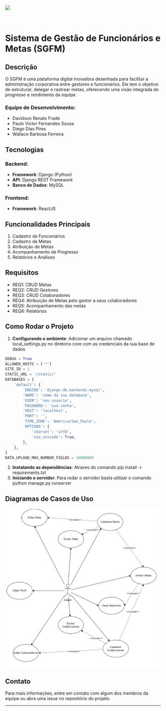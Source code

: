 <img src="https://ccomp.ufsj.edu.br/images/logo/logo_white.png" width=50% align="left" />



<br>
<br>
<br>

# Sistema de Gestão de Funcionários e Metas (SGFM)

## Descrição

O SGFM é uma plataforma digital inovadora desenhada para facilitar a administração corporativa entre gestores e funcionários. Ele tem o objetivo de estruturar, delegar e rastrear metas, oferecendo uma visão integrada do progresso e rendimento da equipe.

### Equipe de Desenvolvimento:
- Davidson Renato Frade
- Paulo Victor Fernandes Sousa
- Diego Dias Pires
- Wallace Barbosa Ferreira

## Tecnologias 

### Backend:
- **Framework**: Django (Python)
- **API**: Django REST Framework
- **Banco de Dados**: MySQL

### Frontend:
- **Framework**: ReactJS

## Funcionalidades Principais

1. Cadastro de Funcionários
2. Cadastro de Metas
3. Atribuição de Metas
4. Acompanhamento de Progresso
5. Relatórios e Análises

## Requisitos

- REQ1: CRUD Metas
- REQ2: CRUD Gestores 
- REQ3: CRUD Colaboradores
- REQ4: Atribuição de Metas pelo gestor a seus colaboradores
- REQ5: Acompanhamento das metas
- REQ6: Relatórios

## Como Rodar o Projeto

1. **Configurando o ambiente**: Adicionar um arquivo chamado local_settings.py no diretorio core com as credenciais da sua base de dados

```python
DEBUG = True
ALLOWED_HOSTS = ['*']
SITE_ID = 1
STATIC_URL = '/static/'
DATABASES = {
    'default': {
        'ENGINE': 'django.db.backends.mysql',
        'NAME': 'nome da sua database',
        'USER': 'seu usuario',
        'PASSWORD': 'sua senha',
        'HOST': 'localhost',
        'PORT': '',
        'TIME_ZONE': 'America/Sao_Paulo',
        'OPTIONS': {
            'charset': 'utf8',
            'use_unicode': True,
        },
    },
}
DATA_UPLOAD_MAX_NUMBER_FIELDS = 10000000
```
2. **Instalando as dependências**: Atraves do comando pip install -r requirements.txt
3. **Iniciando o servidor**: Para rodar o servidor basta utilizar o comando python manage.py runserver

## Diagramas de Casos de Uso

![img.png](static/readm/img.png)


## Contato

Para mais informações, entre em contato com algum dos membros da equipe ou abra uma issue no repositório do projeto.

---

